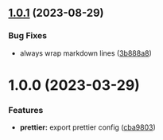 ## [1.0.1](https://github.com/brycked/prettier-config/compare/v1.0.0...v1.0.1) (2023-08-29)


### Bug Fixes

* always wrap markdown lines ([3b888a8](https://github.com/brycked/prettier-config/commit/3b888a80aded4932a93e8fcf7e09d97ac4149234))

# 1.0.0 (2023-03-29)

### Features

- **prettier:** export prettier config
  ([cba9803](https://github.com/brycked/prettier-config/commit/cba98036b30580cac17942b6e2da79b1ccea5517))
